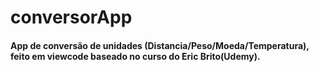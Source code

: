 # conversorApp

#### App de conversão de unidades (Distancia/Peso/Moeda/Temperatura), feito em viewcode baseado no curso do Eric Brito(Udemy).
